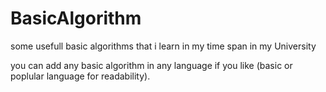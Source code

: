 # BasicAlgorithm
some usefull basic algorithms that i learn in my time span in my University

you can add any basic algorithm in any language if you like (basic or poplular language for readability).
